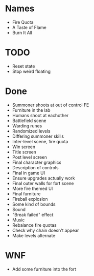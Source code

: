 # Names
- Fire Quota
- A Taste of Flame
- Burn It All

# TODO
- Reset state
- Stop weird floating

# Done
- Summoner shoots at out of control FE
- Furniture in the lab
- Humans shoot at eachother
- Battlefield scene
- Warding runes
- Randomized levels
- Differing summoner skills
- Inter-level scene, fire quota
- Win screen
- Title screen
- Post level screen
- Final character graphics
- Description of controls
- Final in game UI
- Ensure upgrades actually work
- Final outer walls for fort scene
- More fire themed UI
- Final furniture
- Fireball explosion
- Some kind of bounds
- Sound
- "Break failed" effect
- Music
- Rebalance fire quotas
- Check why chain doesn't appear
- Make levels alternate

# WNF
- Add some furniture into the fort